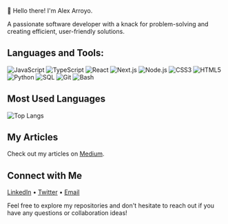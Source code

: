 👋 Hello there! I'm Alex Arroyo.

A passionate software developer with a knack for problem-solving and creating efficient, user-friendly solutions.

## Languages and Tools:
![JavaScript](https://img.shields.io/badge/-JavaScript-F7DF1E?style=flat-square&logo=javascript&logoColor=black)
![TypeScript](https://img.shields.io/badge/-TypeScript-3178C6?style=flat-square&logo=typescript&logoColor=white)
![React](https://img.shields.io/badge/-React-61DAFB?style=flat-square&logo=react&logoColor=black)
![Next.js](https://img.shields.io/badge/-Next.js-000000?style=flat-square&logo=next.js&logoColor=white)
![Node.js](https://img.shields.io/badge/-Node.js-43853D?style=flat-square&logo=node.js&logoColor=white)
![CSS3](https://img.shields.io/badge/-CSS3-1572B6?style=flat-square&logo=css3&logoColor=white)
![HTML5](https://img.shields.io/badge/-HTML5-E34F26?style=flat-square&logo=html5&logoColor=white)
![Python](https://img.shields.io/badge/-Python-3776AB?style=flat-square&logo=Python&logoColor=white)
![SQL](https://img.shields.io/badge/-SQL-4479A1?style=flat-square&logo=mysql&logoColor=white)
![Git](https://img.shields.io/badge/-Git-F05032?style=flat-square&logo=git&logoColor=white)
![Bash](https://img.shields.io/badge/-Bash-4EAA25?style=flat-square&logo=gnu-bash&logoColor=white)

## Most Used Languages
![Top Langs](https://github-readme-stats.vercel.app/api/top-langs/?username=alexaldearroyo&layout=compact&theme=dark)

## My Articles

Check out my articles on [Medium](https://medium.com/@alexaldearroyo).

## Connect with Me
[LinkedIn](https://www.linkedin.com/in/alexaldearroyo/) • [Twitter](http://twitter.com/alexaldearroyo) • [Email](mailto:alexaldearroyo@gmail.com)

Feel free to explore my repositories and don't hesitate to reach out if you have any questions or collaboration ideas!
